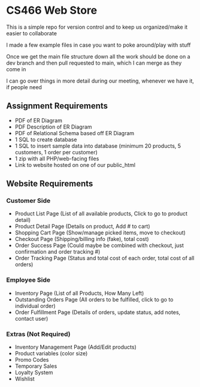 # CS466 Web Store

This is a simple repo for version control and to keep us organized/make it easier to collaborate

I made a few example files in case you want to poke around/play with stuff

Once we get the main file structure down all the work should be done on a dev branch and then pull requested to main, which I can merge as they come in

I can go over things in more detail during our meeting, whenever we have it, if people need



## Assignment Requirements
- PDF of ER Diagram
- PDF Description of ER Diagram
- PDF of Relational Schema based off ER Diagram
- 1 SQL to create database
- 1 SQL to insert sample data into database (minimum 20 products, 5 customers, 1 order per customer)
- 1 zip with all PHP/web-facing files
- Link to website hosted on one of our public_html

## Website Requirements

### Customer Side
- Product List Page (List of all available products, Click to go to product detail)
- Product Detail Page (Details on product, Add # to cart)
- Shopping Cart Page (Show/manage picked items, move to checkout)
- Checkout Page (Shipping/billing info (fake), total cost)
- Order Success Page (Could maybe be combined with checkout, just confirmation and order tracking #)
- Order Tracking Page (Status and total cost of each order, total cost of all orders)

### Employee Side
- Inventory Page (List of all Products, How Many Left)
- Outstanding Orders Page (All orders to be fulfilled, click to go to individual order)
- Order Fulfillment Page (Details of orders, update status, add notes, contact user)

### Extras (Not Required)
- Inventory Management Page (Add/Edit products)
- Product variables (color size)
- Promo Codes
- Temporary Sales
- Loyalty System
- Wishlist
